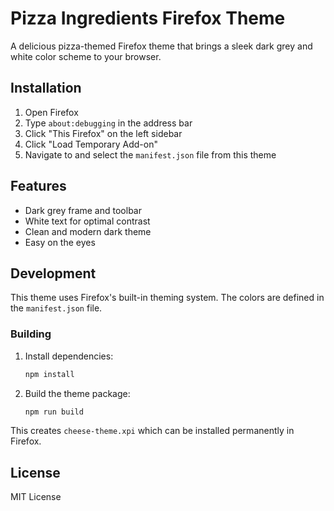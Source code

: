 # Pizza Ingredients Firefox Theme

A delicious pizza-themed Firefox theme that brings a sleek dark grey and white color scheme to your browser.

## Installation

1. Open Firefox
2. Type `about:debugging` in the address bar
3. Click "This Firefox" on the left sidebar
4. Click "Load Temporary Add-on"
5. Navigate to and select the `manifest.json` file from this theme

## Features

- Dark grey frame and toolbar
- White text for optimal contrast
- Clean and modern dark theme
- Easy on the eyes

## Development

This theme uses Firefox's built-in theming system. The colors are defined in the `manifest.json` file.

### Building

1. Install dependencies:
   ```bash
   npm install
   ```

2. Build the theme package:
   ```bash
   npm run build
   ```

This creates `cheese-theme.xpi` which can be installed permanently in Firefox.

## License

MIT License
